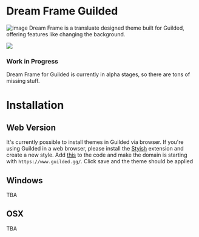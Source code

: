 # Dream Frame Guilded
![image](https://i.imgur.com/eJ5qXyQ.png)
Dream Frame is a transluate designed theme built for Guilded, offering features like changing the background.

[<img src="https://imgur.com/NTHkGpx.png">](https://www.guilded.gg/KorbsStudio)


### Work in Progress
Dream Frame for Guilded is currently in alpha stages, so there are tons of missing stuff.

# Installation
## Web Version
It's currently possible to install themes in Guilded via browser. If you're using Guilded in a web browser, please install the [Styish](https://chrome.google.com/webstore/detail/stylish-custom-themes-for/fjnbnpbmkenffdnngjfgmeleoegfcffe?hl=en) extension and create a new style. Add [this](https://dream-frame.github.io/Dream-Frame-Guilded/Download/DreamFrame.css) to the code and make the domain is starting with `https://www.guilded.gg/`. Click save and the theme should be applied
## Windows
TBA
## OSX
TBA
